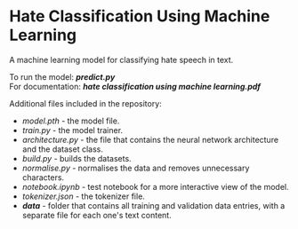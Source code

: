 # Hate Classification Using Machine Learning

A machine learning model for classifying hate speech in text.

To run the model: ***predict.py***\
For documentation: ***hate classification using machine learning.pdf***

Additional files included in the repository:

+ *model.pth* - the model file.
+ *train.py* - the model trainer.
+ *architecture.py* - the file that contains the neural network architecture and the dataset class.
+ *build.py* - builds the datasets.
+ *normalise.py* - normalises the data and removes unnecessary characters.
+ *notebook.ipynb* - test notebook for a more interactive view of the model.
+ *tokenizer.json* - the tokenizer file.
+ ***data*** - folder that contains all training and validation data entries, with a separate file for each one's text content.
